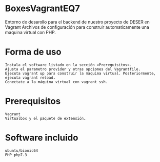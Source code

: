 # BoxesVagrantEQ7
Entorno de desarollo para el backend de nuestro proyecto de DESER en Vagrant
Archivos de configuración para construir automaticamente una maquina virtual con PHP.

# Forma de uso
    Instala el software listado en la sección «Prerequisitos».
    Ajusta el parametro provider y otras opciones del Vagrantfile.
    Ejecuta vagrant up para construir la maquina virtual. Posteriormente, ejecuta vagrant reload.
    Conectate a la máquina virtual con vagrant ssh. 

# Prerequisitos
    Vagrant
    Virtualbox y el paquete de extensión.

# Software incluido
    ubuntu/bionic64
    PHP php7.3

